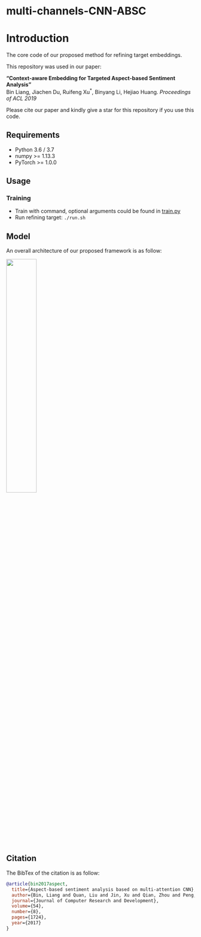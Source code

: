 # multi-channels-CNN-ABSC

# Introduction
The core code of our proposed method for refining target embeddings.

This repository was used in our paper:  
  
**“Context-aware Embedding for Targeted Aspect-based Sentiment Analysis”**  
Bin Liang, Jiachen Du, Ruifeng Xu<sup>*</sup>, Binyang Li, Hejiao Huang. *Proceedings of ACL 2019*
  
Please cite our paper and kindly give a star for this repository if you use this code. 

## Requirements

* Python 3.6 / 3.7
* numpy >= 1.13.3
* PyTorch >= 1.0.0

## Usage

### Training
* Train with command, optional arguments could be found in [train.py](/train.py)
* Run refining target: ```./run.sh```


## Model

An overall architecture of our proposed framework is as follow:

<img src="/assets/model.png" width = "40%" />

## Citation

The BibTex of the citation is as follow:

```bibtex
@article{bin2017aspect,
  title={Aspect-based sentiment analysis based on multi-attention CNN},
  author={Bin, Liang and Quan, Liu and Jin, Xu and Qian, Zhou and Peng, Zhang},
  journal={Journal of Computer Research and Development},
  volume={54},
  number={8},
  pages={1724},
  year={2017}
}
```


